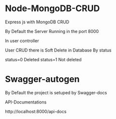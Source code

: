 # Node-MongoDB-CRUD
Express js with MongoDB CRUD

By Default the Server Running in the port 8000

In user controller

User CRUD there is Soft Delete in Database By status

status=0 Deleted status=1 Not deleted 

# Swagger-autogen

By Default the project is setuped by Swagger-docs

API-Documentations

http://localhost:8000/api-docs
